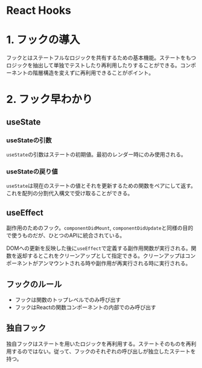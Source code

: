 # React Hooks

# 1. フックの導入

フックとはステートフルなロジックを共有するための基本機能。ステートをもつロジックを抽出して単独でテストしたり再利用したりすることができる。コンポーネントの階層構造を変えずに再利用できることがポイント。

# 2. フック早わかり

## useState

### useStateの引数

`useState`の引数はステートの初期値。最初のレンダー時にのみ使用される。

### useStateの戻り値

`useState`は現在のステートの値とそれを更新するための関数をペアにして返す。これを配列の分割代入構文で受け取ることができる。

## useEffect

副作用のためのフック。`componentDidMount`, `componentDidUpdate`と同様の目的で使うものだが、ひとつのAPIに統合されている。

DOMへの更新を反映した後に`useEffect`で定義する副作用関数が実行される。関数を返却するとこれをクリーンアップとして指定できる。クリーンアップはコンポーネントがアンマウントされる時や副作用が再実行される時に実行される。

## フックのルール

- フックは関数のトップレベルでのみ呼び出す
- フックはReactの関数コンポーネントの内部でのみ呼び出す

## 独自フック

独自フックはステートを用いたロジックを再利用する。ステートそのものを再利用するのではない。従って、フックのそれぞれの呼び出しが独立したステートを持つ。